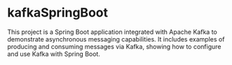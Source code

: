 # kafkaSpringBoot
This project is a Spring Boot application integrated with Apache Kafka to demonstrate asynchronous messaging capabilities. It includes examples of producing and consuming messages via Kafka, showing how to configure and use Kafka with Spring Boot.
